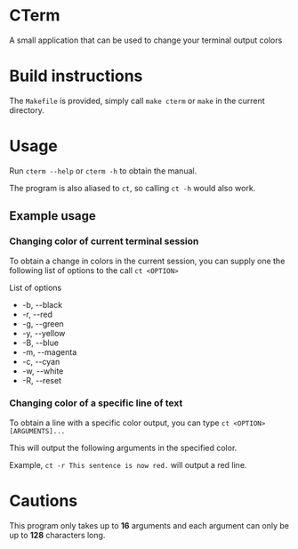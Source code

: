 # CTerm

A small application that can be used to change your terminal output colors

# Build instructions

The `Makefile` is provided, simply call `make cterm` or `make` in the current directory. 

# Usage

Run `cterm --help` or `cterm -h` to obtain the manual. 

The program is also aliased to `ct`, so calling `ct -h` would also work. 

## Example usage

### Changing color of current terminal session

To obtain a change in colors in the current session, you can supply one the following list of options to the call `ct <OPTION>`

List of options
  * -b, --black
  * -r, --red
  * -g, --green
  * -y, --yellow
  * -B, --blue
  * -m, --magenta
  * -c, --cyan
  * -w, --white
  * -R, --reset

### Changing color of a specific line of text

To obtain a line with a specific color output, you can type `ct <OPTION> [ARGUMENTS]...`

This will output the following arguments in the specified color. 

Example, `ct -r This sentence is now red.` will output a red line.

# Cautions

This program only takes up to **16** arguments and each argument can only be up to **128** characters long. 